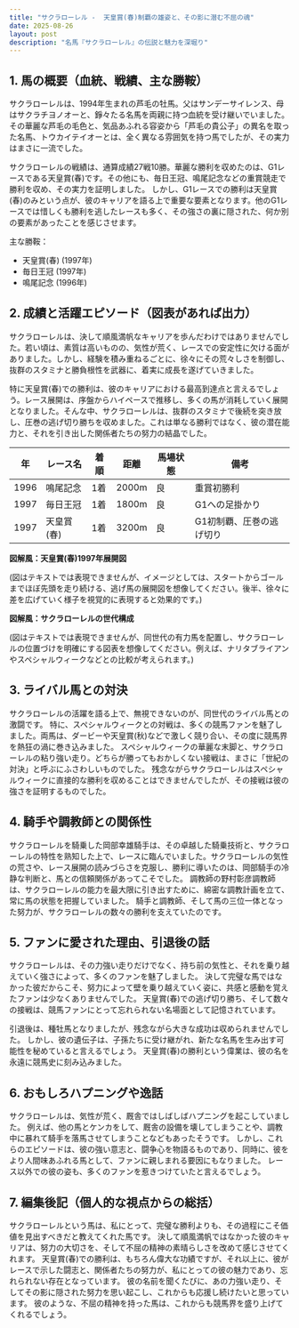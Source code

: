 ```yaml
---
title: "サクラローレル -  天皇賞(春)制覇の雄姿と、その影に潜む不屈の魂"
date: 2025-08-26
layout: post
description: "名馬『サクラローレル』の伝説と魅力を深堀り"
---
```


## 1. 馬の概要（血統、戦績、主な勝鞍）

サクラローレルは、1994年生まれの芦毛の牡馬。父はサンデーサイレンス、母はサクラチヨノオーと、錚々たる名馬を両親に持つ血統を受け継いでいました。その華麗な芦毛の毛色と、気品あふれる容姿から「芦毛の貴公子」の異名を取った名馬、トウカイテイオーとは、全く異なる雰囲気を持つ馬でしたが、その実力はまさに一流でした。

サクラローレルの戦績は、通算成績27戦10勝。華麗な勝利を収めたのは、G1レースである天皇賞(春)です。その他にも、毎日王冠、鳴尾記念などの重賞競走で勝利を収め、その実力を証明しました。  しかし、G1レースでの勝利は天皇賞(春)のみという点が、彼のキャリアを語る上で重要な要素となります。他のG1レースでは惜しくも勝利を逃したレースも多く、その強さの裏に隠された、何か別の要素があったことを感じさせます。

主な勝鞍：

* 天皇賞(春) (1997年)
* 毎日王冠 (1997年)
* 鳴尾記念 (1996年)


## 2. 成績と活躍エピソード（図表があれば出力）

サクラローレルは、決して順風満帆なキャリアを歩んだわけではありませんでした。若い頃は、素質は高いものの、気性が荒く、レースでの安定性に欠ける面がありました。しかし、経験を積み重ねるごとに、徐々にその荒々しさを制御し、抜群のスタミナと勝負根性を武器に、着実に成長を遂げていきました。

特に天皇賞(春)での勝利は、彼のキャリアにおける最高到達点と言えるでしょう。レース展開は、序盤からハイペースで推移し、多くの馬が消耗していく展開となりました。そんな中、サクラローレルは、抜群のスタミナで後続を突き放し、圧巻の逃げ切り勝ちを収めました。これは単なる勝利ではなく、彼の潜在能力と、それを引き出した関係者たちの努力の結晶でした。

| 年 | レース名 | 着順 | 距離 | 馬場状態 | 備考 |
|---|---|---|---|---|---|
| 1996 | 鳴尾記念 | 1着 | 2000m | 良 | 重賞初勝利 |
| 1997 | 毎日王冠 | 1着 | 1800m | 良 | G1への足掛かり |
| 1997 | 天皇賞(春) | 1着 | 3200m | 良 | G1初制覇、圧巻の逃げ切り |


**図解風：天皇賞(春)1997年展開図**

(図はテキストでは表現できませんが、イメージとしては、スタートからゴールまでほぼ先頭を走り続ける、逃げ馬の展開図を想像してください。後半、徐々に差を広げていく様子を視覚的に表現すると効果的です。)


**図解風：サクラローレルの世代構成**

(図はテキストでは表現できませんが、同世代の有力馬を配置し、サクラローレルの位置づけを明確にする図表を想像してください。例えば、ナリタブライアンやスペシャルウィークなどとの比較が考えられます。)


## 3. ライバル馬との対決

サクラローレルの活躍を語る上で、無視できないのが、同世代のライバル馬との激闘です。  特に、スペシャルウィークとの対戦は、多くの競馬ファンを魅了しました。両馬は、ダービーや天皇賞(秋)などで激しく競り合い、その度に競馬界を熱狂の渦に巻き込みました。  スペシャルウィークの華麗な末脚と、サクラローレルの粘り強い走り。どちらが勝ってもおかしくない接戦は、まさに「世紀の対決」と呼ぶにふさわしいものでした。  残念ながらサクラローレルはスペシャルウィークに直接的な勝利を収めることはできませんでしたが、その接戦は彼の強さを証明するものでした。


## 4. 騎手や調教師との関係性

サクラローレルを騎乗した岡部幸雄騎手は、その卓越した騎乗技術と、サクラローレルの特性を熟知した上で、レースに臨んでいました。サクラローレルの気性の荒さや、レース展開の読みづらさを克服し、勝利に導いたのは、岡部騎手の冷静な判断と、馬との信頼関係があってこそでした。  調教師の野村彰彦調教師は、サクラローレルの能力を最大限に引き出すために、綿密な調教計画を立て、常に馬の状態を把握していました。  騎手と調教師、そして馬の三位一体となった努力が、サクラローレルの数々の勝利を支えていたのです。


## 5. ファンに愛された理由、引退後の話

サクラローレルは、その力強い走りだけでなく、持ち前の気性と、それを乗り越えていく強さによって、多くのファンを魅了しました。  決して完璧な馬ではなかった彼だからこそ、努力によって壁を乗り越えていく姿に、共感と感動を覚えたファンは少なくありませんでした。  天皇賞(春)での逃げ切り勝ち、そして数々の接戦は、競馬ファンにとって忘れられない名場面として記憶されています。

引退後は、種牡馬となりましたが、残念ながら大きな成功は収められませんでした。  しかし、彼の遺伝子は、子孫たちに受け継がれ、新たな名馬を生み出す可能性を秘めていると言えるでしょう。  天皇賞(春)の勝利という偉業は、彼の名を永遠に競馬史に刻み込みました。


## 6. おもしろハプニングや逸話

サクラローレルは、気性が荒く、厩舎ではしばしばハプニングを起こしていました。  例えば、他の馬とケンカをして、厩舎の設備を壊してしまうことや、調教中に暴れて騎手を落馬させてしまうことなどもあったそうです。  しかし、これらのエピソードは、彼の強い意志と、闘争心を物語るものであり、同時に、彼をより人間味あふれる馬として、ファンに親しまれる要因にもなりました。  レース以外での彼の姿も、多くのファンを惹きつけていたと言えるでしょう。


## 7. 編集後記（個人的な視点からの総括）

サクラローレルという馬は、私にとって、完璧な勝利よりも、その過程にこそ価値を見出すべきだと教えてくれた馬です。  決して順風満帆ではなかった彼のキャリアは、努力の大切さを、そして不屈の精神の素晴らしさを改めて感じさせてくれます。  天皇賞(春)での勝利は、もちろん偉大な功績ですが、それ以上に、彼がレースで示した闘志と、関係者たちの努力が、私にとっての彼の魅力であり、忘れられない存在となっています。  彼の名前を聞くたびに、あの力強い走り、そしてその影に隠された努力を思い起こし、これからも応援し続けたいと思っています。  彼のような、不屈の精神を持った馬は、これからも競馬界を盛り上げてくれるでしょう。
